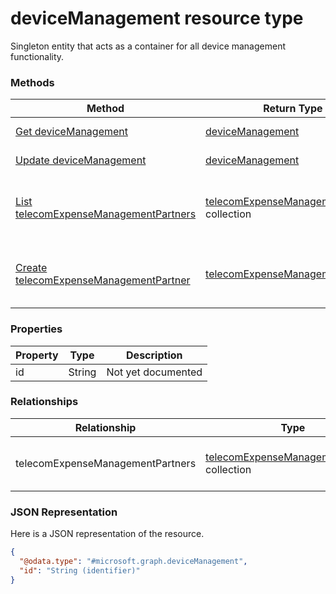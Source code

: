 ﻿# deviceManagement resource type

Singleton entity that acts as a container for all device management functionality.
### Methods
|Method|Return Type|Description|
|---|---|---|
|[Get deviceManagement](../api/intune_tem_devicemanagement_get.md)|[deviceManagement](../resources/intune_tem_devicemanagement.md)|Read properties and relationships of the [deviceManagement](../resources/intune_tem_devicemanagement.md) object.|
|[Update deviceManagement](../api/intune_tem_devicemanagement_update.md)|[deviceManagement](../resources/intune_tem_devicemanagement.md)|Update the properties of a [deviceManagement](../resources/intune_tem_devicemanagement.md) object.|
|[List telecomExpenseManagementPartners](../api/intune_tem_devicemanagement_list_telecomexpensemanagementpartner.md)|[telecomExpenseManagementPartner](../resources/intune_tem_telecomexpensemanagementpartner.md) collection|Get the telecomExpenseManagementPartners from the telecomExpenseManagementPartners navigation property.|
|[Create telecomExpenseManagementPartner](../api/intune_tem_devicemanagement_create_telecomexpensemanagementpartner.md)|[telecomExpenseManagementPartner](../resources/intune_tem_telecomexpensemanagementpartner.md)|Create a new [telecomExpenseManagementPartner](../resources/intune_tem_telecomexpensemanagementpartner.md) by posting to the telecomExpenseManagementPartners collection.|

### Properties
|Property|Type|Description|
|---|---|---|
|id|String|Not yet documented|

### Relationships
|Relationship|Type|Description|
|---|---|---|
|telecomExpenseManagementPartners|[telecomExpenseManagementPartner](../resources/intune_tem_telecomexpensemanagementpartner.md) collection|The telecom expense management partners.|

### JSON Representation
Here is a JSON representation of the resource.
<!-- {
  "blockType": "resource",
  "keyProperty": "id",
  "@odata.type": "microsoft.graph.deviceManagement"
}
-->
```json
{
  "@odata.type": "#microsoft.graph.deviceManagement",
  "id": "String (identifier)"
}
```



